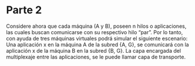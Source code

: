 # Parte 2

Considere ahora que cada máquina (A y B), poseen n hilos o aplicaciones, las cuales buscan comunicarse con
su respectivo hilo “par”. Por lo tanto, con ayuda de tres máquinas virtuales podrá simular el siguiente
escenario:
Una aplicación x en la máquina A de la subred {A, G}, se comunicará con la aplicación x de la máquina B en la
subred {B, G}. La capa encargada del multiplexaje entre las aplicaciones, se le puede llamar capa de transporte.
